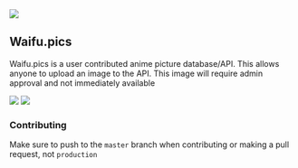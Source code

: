 <img align=center src="https://raw.githubusercontent.com/Waifu-pics/waifu-api/master/.github/assets/banner.png">

## Waifu.pics
Waifu.pics is a user contributed anime picture database/API. This allows anyone to upload an image to the API. This image will require admin approval and not immediately available

<img src="https://www.codefactor.io/repository/github/Waifu-pics/api/badge/master">
<img src="https://img.shields.io/github/license/Waifu-pics/api">

### Contributing
Make sure to push to the `master` branch when contributing or making a pull request, not `production`